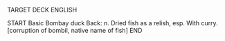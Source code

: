 TARGET DECK
ENGLISH

START
Basic
Bombay duck
Back: n. Dried fish as a relish, esp. With curry. [corruption of bombil, native name of fish]
END
